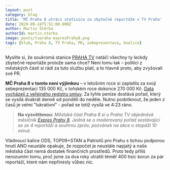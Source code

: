 ```yaml
---
layout: post
category: blog
title: 'MČ Praha 8 utrácí statisíce za zbytečné reportáže v TV Praha'
date: 2020-09-24T5:51:00.000Z
author: Martin Štěrba
authorId: martin.sterba
image: posts/tvpraha-expresPrahy8.png
tags: [klub, Praha 8, TV Praha, PR, sebeprezentace, koalice]
---
```


Myslíte si, že soukromá stanice [PRAHA TV](https://prahatv.eu) natáčí všechny ty leckdy zbytečné reportáže protože sama chce? Není tomu tak – politici z městských částí si rádi za tuto službu platí, a to hlavně proto, aby zvyšovali své PR. 

**MČ Praha 8 v tomto není výjimkou** – v letošním roce si zaplatila za svojí sebeprezentaci 135 000 Kč, v loňském roce dokonce 270 000 Kč. [Data vycházejí z veřejného registru smluv](https://smlouvy.gov.cz/vyhledavani?party_idnum=25830937). Za tyhle peníze dostává pořad, který se vysílá dvakrát denně od pondělí do neděle. Nutno podotknout, že jeden z časů je velmi "lukrativní" - pořad se totiž vysílá ve 4:23 ráno.  

> **Na vysvětlenou:** *Městská část Praha 8 si u Praha TV objednává měsíčník [Expres Prahy 8](https://prahatv.eu/porady/expres-prahy-8). Jedná se o moderovaný pořad sestávající se ze 4 reportáží a souhrnu zpráv, pozvánek na akce o stopáži 10 minut.* 

Vládnoucí kalice ODS, TOP09+STAN a Patriotů pro Prahu s tichou podporou hnutí ANO neustále opakuje, že rozpočet je neustále napjatý a naše městská část nemá dostatek finančních prostředů. Proto tedy příliš nerozumím tomu, proč jsme za dva roky utratili téměř 400 tisíc korun za pár reportáží, které nám nepřinesly vůbec nic. 
